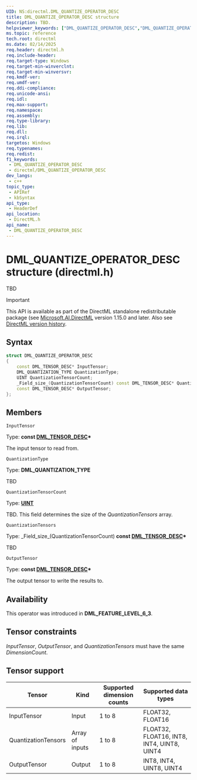 ```yaml
---
UID: NS:directml.DML_QUANTIZE_OPERATOR_DESC
title: DML_QUANTIZE_OPERATOR_DESC structure
description: TBD.
helpviewer_keywords: ["DML_QUANTIZE_OPERATOR_DESC","DML_QUANTIZE_OPERATOR_DESC structure","direct3d12.dml_quantize_operator_desc","directml/DML_QUANTIZE_OPERATOR_DESC"]
ms.topic: reference
tech.root: directml
ms.date: 02/14/2025
req.header: directml.h
req.include-header: 
req.target-type: Windows
req.target-min-winverclnt: 
req.target-min-winversvr: 
req.kmdf-ver: 
req.umdf-ver: 
req.ddi-compliance: 
req.unicode-ansi: 
req.idl: 
req.max-support: 
req.namespace: 
req.assembly: 
req.type-library: 
req.lib: 
req.dll: 
req.irql: 
targetos: Windows
req.typenames: 
req.redist: 
f1_keywords:
 - DML_QUANTIZE_OPERATOR_DESC
 - directml/DML_QUANTIZE_OPERATOR_DESC
dev_langs:
 - c++
topic_type:
 - APIRef
 - kbSyntax
api_type:
 - HeaderDef
api_location:
 - DirectML.h
api_name:
 - DML_QUANTIZE_OPERATOR_DESC
---
```


# DML_QUANTIZE_OPERATOR_DESC structure (directml.h)

TBD

> [!IMPORTANT]
> This API is available as part of the DirectML standalone redistributable package (see [Microsoft.AI.DirectML](https://www.nuget.org/packages/Microsoft.AI.DirectML/) version 1.15.0 and later. Also see [DirectML version history](../dml-version-history.md).

## Syntax

```cpp
struct DML_QUANTIZE_OPERATOR_DESC
{
    const DML_TENSOR_DESC* InputTensor;
    DML_QUANTIZATION_TYPE QuantizationType;
    UINT QuantizationTensorCount;
    _Field_size_(QuantizationTensorCount) const DML_TENSOR_DESC* QuantizationTensors;
    const DML_TENSOR_DESC* OutputTensor;
};
```

## Members

`InputTensor`

Type: **const [DML_TENSOR_DESC](/windows/win32/api/directml/ns-directml-dml_tensor_desc)\***

The input tensor to read from.

`QuantizationType`

Type: **DML_QUANTIZATION_TYPE**

TBD

`QuantizationTensorCount`

Type: [**UINT**](/windows/win32/winprog/windows-data-types)

TBD. This field determines the size of the *QuantizationTensors* array.

`QuantizationTensors`

Type: \_Field\_size\_\(QuantizationTensorCount\) **const [DML_TENSOR_DESC](/windows/win32/api/directml/ns-directml-dml_tensor_desc)\***

TBD

`OutputTensor`

Type: **const [DML_TENSOR_DESC](/windows/win32/api/directml/ns-directml-dml_tensor_desc)\***

The output tensor to write the results to.

## Availability
This operator was introduced in **DML_FEATURE_LEVEL_6_3**.

## Tensor constraints
*InputTensor*, *OutputTensor*, and *QuantizationTensors* must have the same *DimensionCount*.

## Tensor support
| Tensor | Kind | Supported dimension counts | Supported data types |
| ------ | ---- | -------------------------- | -------------------- |
| InputTensor | Input | 1 to 8 | FLOAT32, FLOAT16 |
| QuantizationTensors | Array of inputs | 1 to 8 | FLOAT32, FLOAT16, INT8, INT4, UINT8, UINT4 |
| OutputTensor | Output | 1 to 8 | INT8, INT4, UINT8, UINT4 |
